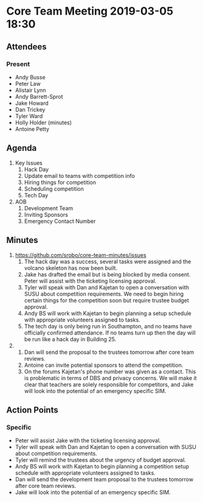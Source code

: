 # Core Team Meeting 2019-03-05 18:30

## Attendees
### Present
- Andy Busse
- Peter Law
- Alistair Lynn
- Andy Barrett-Sprot
- Jake Howard
- Dan Trickey
- Tyler Ward
- Holly Holder (minutes)
- Antoine Petty

## Agenda
1. Key Issues
	1. Hack Day
	2. Update email to teams with competition info
	3. Hiring things for competition
	4. Scheduling competition
	5. Tech Day
2. AOB
	1. Development Team
	2. Inviting Sponsors
	3. Emergency Contact Number

## Minutes
1. https://github.com/srobo/core-team-minutes/issues
	1. The hack day was a success, several tasks were assigned and the volcano skeleton has now been built.
	2. Jake has drafted the email but is being blocked by media consent. Peter will assist with the ticketing licensing approval.
	3. Tyler will speak with Dan and Kajetan to open a conversation with SUSU about competition requirements. We need to begin hiring certain things for the competition soon but require trustee budget approval. 
	4. Andy BS will work with Kajetan to begin planning a setup schedule with appropriate volunteers assigned to tasks.
	5. The tech day is only being run in Southampton, and no teams have officially confirmed attendance. If no teams turn up then the day will be run like a hack day in Building 25.
2. 
	1. Dan will send the proposal to the trustees tomorrow after core team reviews.
	2. Antoine can invite potential sponsors to attend the competition.
	3. On the forums Kajetan's phone number was given as a contact. This is problematic in terms of DBS and privacy concerns. We will make it clear that teachers are solely responsible for competitors, and Jake will look into the potential of an emergency specific SIM.  

## Action Points
### Specific
- Peter will assist Jake with the ticketing licensing approval.
- Tyler will speak with Dan and Kajetan to open a conversation with SUSU about competition requirements.
- Tyler will remind the trustees about the urgency of budget approval.
- Andy BS will work with Kajetan to begin planning a competition setup schedule with appropriate volunteers assigned to tasks.
- Dan will send the development team proposal to the trustees tomorrow after core team reviews.
- Jake will look into the potential of an emergency specific SIM.  
